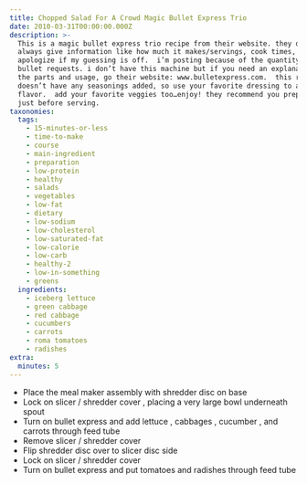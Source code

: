 ```yaml
---
title: Chopped Salad For A Crowd Magic Bullet Express Trio
date: 2010-03-31T00:00:00.000Z
description: >-
  This is a magic bullet express trio recipe from their website. they don’t
  always give information like how much it makes/servings, cook times, etc. so i
  apologize if my guessing is off.  i’m posting because of the quantity of magic
  bullet requests. i don’t have this machine but if you need an explanation of
  the parts and usage, go their website: www.bulletexpress.com.  this recipe
  doesn’t have any seasonings added, so use your favorite dressing to add
  flavor.  add your favorite veggies too…enjoy! they recommend you prepare this
  just before serving.
taxonomies:
  tags:
    - 15-minutes-or-less
    - time-to-make
    - course
    - main-ingredient
    - preparation
    - low-protein
    - healthy
    - salads
    - vegetables
    - low-fat
    - dietary
    - low-sodium
    - low-cholesterol
    - low-saturated-fat
    - low-calorie
    - low-carb
    - healthy-2
    - low-in-something
    - greens
  ingredients:
    - iceberg lettuce
    - green cabbage
    - red cabbage
    - cucumbers
    - carrots
    - roma tomatoes
    - radishes
extra:
  minutes: 5
---
```

 - Place the meal maker assembly with shredder disc on base
 - Lock on slicer / shredder cover , placing a very large bowl underneath spout
 - Turn on bullet express and add lettuce , cabbages , cucumber , and carrots through feed tube
 - Remove slicer / shredder cover
 - Flip shredder disc over to slicer disc side
 - Lock on slicer / shredder cover
 - Turn on bullet express and put tomatoes and radishes through feed tube
